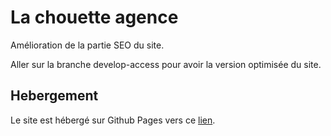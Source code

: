 # La chouette agence

Amélioration de la partie SEO du site.

Aller sur la branche develop-access pour avoir la version optimisée du site.

## Hebergement

Le site est hébergé sur Github Pages vers ce [lien](https://dimitrilory44.github.io/DimitriLory_4_30062021/index.html).